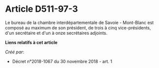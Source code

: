 # Article D511-97-3

Le bureau de la chambre interdépartementale de Savoie - Mont-Blanc est composé au maximum de son président, de trois à cinq
vice-présidents, d'un secrétaire et d'un à onze secrétaires adjoints.

**Liens relatifs à cet article**

_Créé par_:

  - Décret n°2018-1067 du 30 novembre 2018 - art. 1
